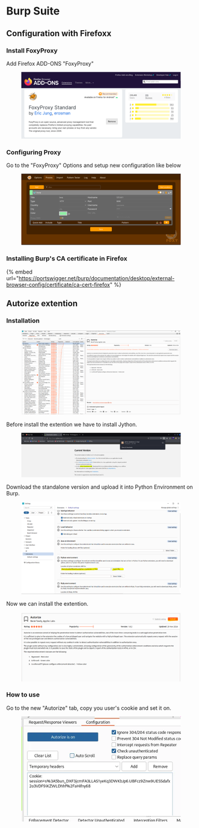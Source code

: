 # Burp Suite

## Configuration with Firefoxx

### Install FoxyProxy

Add Firefox ADD-ONS "FoxyProxy"

<figure><img src="../../.gitbook/assets/image (108).png" alt=""><figcaption></figcaption></figure>

### Configuring Proxy

Go to the "FoxyProxy" Options and setup new configuration like below

<figure><img src="../../.gitbook/assets/image (109).png" alt=""><figcaption></figcaption></figure>

### Installing Burp's CA certificate in Firefox

{% embed url="https://portswigger.net/burp/documentation/desktop/external-browser-config/certificate/ca-cert-firefox" %}



## Autorize extention

### Installation

<figure><img src="../../.gitbook/assets/image (359).png" alt=""><figcaption></figcaption></figure>

Before install the extention we have to install Jython.

<figure><img src="../../.gitbook/assets/image (360).png" alt=""><figcaption></figcaption></figure>

Download the standalone version and upload it into Python Environment on Burp.

<figure><img src="../../.gitbook/assets/image (361).png" alt=""><figcaption></figcaption></figure>

Now we can install the extention.

<figure><img src="../../.gitbook/assets/image (362).png" alt=""><figcaption></figcaption></figure>



### How to use

Go to the new "Autorize" tab, copy you user's cookie and set it on.

<figure><img src="../../.gitbook/assets/image (363).png" alt=""><figcaption></figcaption></figure>



